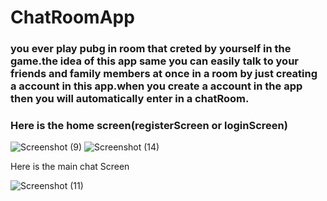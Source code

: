 # ChatRoomApp
### you ever play pubg in room that creted by yourself in the game.the idea of this app same you can easily talk to your friends and family members at once in a room by just creating a account in this app.when you create a account in the app then you will automatically enter in a chatRoom.
### Here is the home screen(registerScreen or loginScreen)
![Screenshot (9)](https://user-images.githubusercontent.com/42707954/80277717-8fcba000-870e-11ea-9aeb-59c7c6446b99.png)
![Screenshot (14)](https://user-images.githubusercontent.com/42707954/80277971-5300a880-8710-11ea-80fe-2969054a8aa6.png)

Here is the main chat Screen

![Screenshot (11)](https://user-images.githubusercontent.com/42707954/80277825-58112800-870f-11ea-8c1f-0fe785ddd8a8.png)
